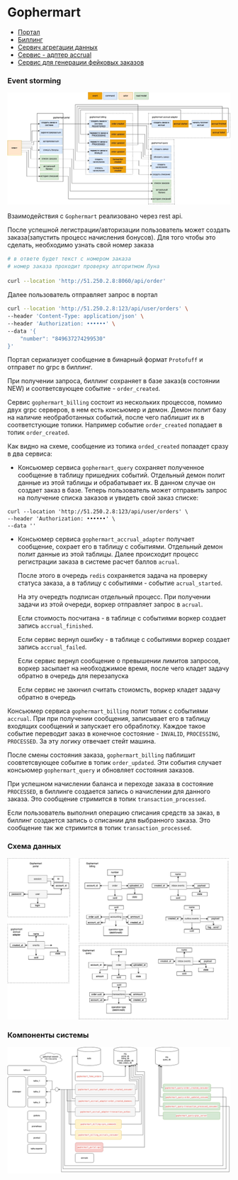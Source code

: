 # Gophermart

- [Портал]()
- [Биллинг]()
- [Сервич агрегации данных]()
- [Сервис - адптер accrual]()
- [Сервис для генерации фейковых заказов]()

### Event storming

![event storming](event_storming.jpg)

Взаимодействия с `Gophermart` реализовано через rest api. 

После успешной легистрации/авторизации пользователь может создать заказа(запустить процесс начисления бонусов). Для того чтобы это сделать, необходимо узнать свой номер заказа

```bash
# в ответе будет текст с номером заказа
# номер заказа проходит проверку алгоритмом Луна

curl --location 'http://51.250.2.8:8060/api/order'
```

Далее пользователь отправляет запрос в портал

```bash
curl --location 'http://51.250.2.8:123/api/user/orders' \
--header 'Content-Type: application/json' \
--header 'Authorization: ••••••' \
--data '{
    "number": "849637274299530"
}'
```

Портал сериализует сообщение в бинарный формат `Protofuff` и отправет по grpc в биллинг.

При получении запроса, биллинг сохраняет в базе заказ(в состоянии NEW) и соответсвующее событие - `order_created`.

Сервис `gophermart_billing` состоит из нескольких процессов, помимо двух grpc серверов, в нем есть консьюмер и демон. Демон полит базу на наличие необработанных событий, после чего паблишит их в соответстующие топики. Например событие `order_created` попадает в топик `order_created`.

Как видно на схеме, сообщение из топика `orded_created` попаадет сразу в два сервиса:

- Консьюмер сервиса `gophermart_query` сохраняет полученное сообщение в таблицу пришедних событий. Отдельный демон полит данные из этой таблицы и обрабатывает их. В данном случае он создает заказ в базе. Теперь пользователь может отправить запрос на получение списка заказов и увидеть свой заказ списке: 

```
curl --location 'http://51.250.2.8:123/api/user/orders' \
--header 'Authorization: ••••••' \
--data ''
```
- Консьюмер сервиса `gophermart_accrual_adapter` получает сообщение, сохрает его в таблицу с событиями. Отдельный демон полит данные из этой таблицы. Далее происходит процесс регистрации заказа в системе расчет баллов `acrual`.

  После этого в очередь `redis` сохраняется задача на проверку статуса заказа, а в таблицу с событиями - событие `acrual_started`. 
  
  На эту очередть подписан отдельный процесс. При получении задачи из этой очереди, воркер отправляет запрос в `acrual`. 
  
  Если стоимость посчитана - в таблице с событиями  воркер создает запись `accrual_finished`.
  
  Если сервис вернул ошибку - в таблице с событиями  воркер создает запись `accrual_failed`.
  
  Если сервис вернул сообщение о превышении лимитов запросов, воркер засыпает на необходжимое время, после чего кладет задачу обратно в очередь для перезапуска
  
  Если сервис не закнчил считать стоиомсть, воркер кладет задачу обратно в очередь


Консьюмер сервиса `gophermart_billing` полит топик с событиями `accrual`. При при получении сообщения, записывает его в таблицу входящих сообщений и запускает его обраблотку. Каждое такое событие переводит заказ в конечное состояние - `INVALID`, `PROCESSING`, `PROCESSED`. За эту логику отвечает стейт машина.

После смены состояния заказа, `gophermart_billing` паблишит соовтетсвующее событие в топик `order_updated`. Эти события случает консьюмер `gophermart_query` и обновляет состояния заказов.

При успешном начислении баланса и переходе заказа в состояние `PROCESSED`, в биллинге создается запись о начислении для данного заказа. Это сообщение стримится в топик `transaction_processed`. 

Если пользователь выполнил операцию списания средств за заказ, в биллинг создается запись о списании для выбранного заказа. Это сообщение так же стримится в топик `transaction_processed`. 

### Cхема данных

![alt text](<схема данных.drawio.png>)

### Компоненты системы

![alt text](компоненты.drawio.png)